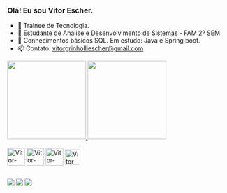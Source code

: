 ### Olá! Eu sou Vitor Escher.

- 🔭 Trainee de Tecnologia.
- 🔭 Estudante de Análise e Desenvolvimento de Sistemas - FAM 2º SEM
- 🌱 Conhecimentos básicos SQL. Em estudo: Java e Spring boot.
- 📫 Contato: vitorgrinholliescher@gmail.com

<div>
  <a href="https://github.com/VitorEscher">
  <img height="180em" src="https://github-readme-stats.vercel.app/api?username=VitorEscher&show_icons=true&theme=dark&include_all_commits=true&count_private=true"/>
  <img height="180em" src="https://github-readme-stats.vercel.app/api/top-langs/?username=rafaballerini&layout=compact&langs_count=7&theme=dark"/>
</div>
<div style="display: inline_block"><br>
  <img align="center" alt="Vitor-sql" height="40" width="40" src="https://encrypted-tbn0.gstatic.com/images?q=tbn:ANd9GcSr_5dW7QLIvmqVsL4uXGQPQ20QeGWuAc3dnw&usqp=CAU">
  <img align="center" alt="Vitor-Java" height="40" width="40" src="https://media-exp1.licdn.com/dms/image/C4D12AQFhlYow_0XQBA/article-cover_image-shrink_720_1280/0/1571543597550?e=1660176000&v=beta&t=lKtU4asIUSrDEXvSswxXhmcWhSbVg2eKxfsGqzu71eU">
  <img align="center" alt="Vitor-Java" height="40" width="40" src="https://cdn.jsdelivr.net/gh/devicons/devicon/icons/java/java-original.svg">
  <img align="center" alt="Vitor-VS" height="35" width="35" src="https://upload.wikimedia.org/wikipedia/commons/thumb/9/9a/Visual_Studio_Code_1.35_icon.svg/512px-Visual_Studio_Code_1.35_icon.svg.png">
</div>
  
  ##
  
  <div> 
  <a href="https://www.instagram.com/vitorge92/" target="_blank"><img src="https://img.shields.io/badge/-Instagram-%23E4405F?style=for-the-badge&logo=instagram&logoColor=white" target="_blank"></a>
  <a href = "mailto:vitorgrinholliescher@gmail.com"><img src="https://img.shields.io/badge/Gmail-D14836?style=for-the-badge&logo=gmail&logoColor=white" target="_blank"></a>
  <a href="https://www.linkedin.com/in/vitor-grinholli-escher-138397129/" target="_blank"><img src="https://img.shields.io/badge/-LinkedIn-%230077B5?style=for-the-badge&logo=linkedin&logoColor=white" target="_blank"></a>  
</div>

